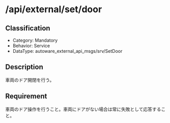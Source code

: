 # /api/external/set/door

## Classification

- Category: Mandatory
- Behavior: Service
- DataType: autoware_external_api_msgs/srv/SetDoor

## Description

車両のドア開閉を行う。

## Requirement

車両のドア操作を行うこと。車両にドアがない場合は常に失敗として応答すること。
